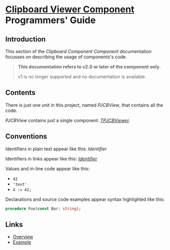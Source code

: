 # [Clipboard Viewer Component](../CBView.md) Programmers' Guide

## Introduction

This section of the _Clipboard Component Component_ documentation focusses on describing the usage of components's code.

> **This documentation refers to v2.0 or later of the component only.**
>
> v1 is no longer supported and no documentation is available.

## Contents

There is just one unit in this project, named _PJCBView_, that contains all the code.

_PJCBView_ contains just a single component: [_TPJCBViewer_](./API/TPJCBViewer.md).

## Conventions

Identifiers in plain text appear like this: _Identifier_

Identifiers in links appear like this: [_Identifier_](#conventions)

Values and in-line code appear like this:

* `42`
* `'text'`
* `X := 42;`

Declarations and source code examples appear syntax highlighted like this:

```pascal
procedure Foo(const Bar: string);
```

## Links

* [Overview](./Overview.md)
* [Example](./Example.md)

